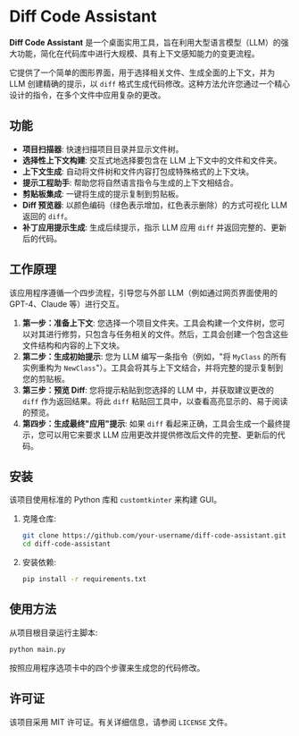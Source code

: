 # Diff Code Assistant

**Diff Code Assistant** 是一个桌面实用工具，旨在利用大型语言模型（LLM）的强大功能，简化在代码库中进行大规模、具有上下文感知能力的变更流程。

它提供了一个简单的图形界面，用于选择相关文件、生成全面的上下文，并为 LLM 创建精确的提示，以 `diff` 格式生成代码修改。这种方法允许您通过一个精心设计的指令，在多个文件中应用复杂的更改。


## 功能

- **项目扫描器**: 快速扫描项目目录并显示文件树。
- **选择性上下文构建**: 交互式地选择要包含在 LLM 上下文中的文件和文件夹。
- **上下文生成**: 自动将文件树和文件内容打包成特殊格式的上下文块。
- **提示工程助手**: 帮助您将自然语言指令与生成的上下文相结合。
- **剪贴板集成**: 一键将生成的提示复制到剪贴板。
- **Diff 预览器**: 以颜色编码（绿色表示增加，红色表示删除）的方式可视化 LLM 返回的 `diff`。
- **补丁应用提示生成**: 生成后续提示，指示 LLM 应用 `diff` 并返回完整的、更新后的代码。

## 工作原理

该应用程序遵循一个四步流程，引导您与外部 LLM（例如通过网页界面使用的 GPT-4、Claude 等）进行交互。

1.  **第一步：准备上下文**: 您选择一个项目文件夹。工具会构建一个文件树，您可以对其进行修剪，只包含与任务相关的文件。然后，工具会创建一个包含这些文件结构和内容的上下文块。
2.  **第二步：生成初始提示**: 您为 LLM 编写一条指令（例如，"将 `MyClass` 的所有实例重构为 `NewClass`"）。工具会将其与上下文结合，并将完整的提示复制到您的剪贴板。
3.  **第三步：预览 Diff**: 您将提示粘贴到您选择的 LLM 中，并获取建议更改的 `diff` 作为返回结果。将此 `diff` 粘贴回工具中，以查看高亮显示的、易于阅读的预览。
4.  **第四步：生成最终"应用"提示**: 如果 `diff` 看起来正确，工具会生成一个最终提示，您可以用它来要求 LLM 应用更改并提供修改后文件的完整、更新后的代码。

## 安装

该项目使用标准的 Python 库和 `customtkinter` 来构建 GUI。

1.  克隆仓库:
    ```bash
    git clone https://github.com/your-username/diff-code-assistant.git
    cd diff-code-assistant
    ```

2.  安装依赖:
    ```bash
    pip install -r requirements.txt
    ```

## 使用方法

从项目根目录运行主脚本:

```bash
python main.py
```

按照应用程序选项卡中的四个步骤来生成您的代码修改。

## 许可证

该项目采用 MIT 许可证。有关详细信息，请参阅 `LICENSE` 文件。 
